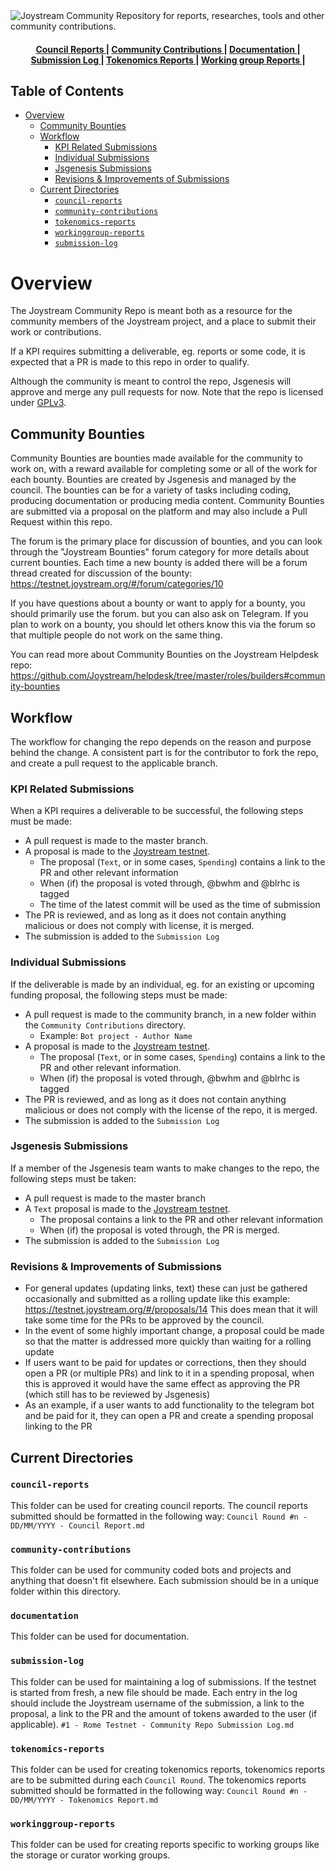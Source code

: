 <img style="align:center" src="/img/community.png" alt="Joystream Community Repository for reports, researches, tools and other community contributions." />

<div align="center">
  <h4>
    <a href="/council-reports">
    Council Reports
    </a>
	  <span> | </span>
    <a href="/community-contributions">
    Community Contributions
    </a>
	  <span> | </span>
    <a href="/documentation">
    Documentation
    </a>
	  <span> | </span>
    <a href="/submission-log">
    Submission Log
    </a>
    <span> | </span>
    <a href="/tokenomics-reports">
    Tokenomics Reports
  </a>
     <span> | </span>
    <a href="/workinggroup-reports">
    Working group Reports
  </a>
   <span> | </span>
  </h4>
</div>

Table of Contents
--

<!-- TOC START min:1 max:3 link:true asterisk:false update:true -->
- [Overview](#overview)
  - [Community Bounties](#community-bounties)
  - [Workflow](#workflow)
    - [KPI Related Submissions](#kpi-related-submissions)
    - [Individual Submissions](#individual-submissions)
    - [Jsgenesis Submissions](#jsgenesis-submissions)
    - [Revisions & Improvements of Submissions](#revisions--improvements-of-submissions)
  - [Current Directories](#current-directories)
    - [`council-reports`](#council-reports)
    - [`community-contributions`](#community-contributions)
    - [`tokenomics-reports`](#tokenomics-reports)
    - [`workinggroup-reports`](#workinggroup-reports)
    - [`submission-log`](#submission-log)
<!-- TOC END -->

# Overview

The Joystream Community Repo is meant both as a resource for the community members of the Joystream project, and a place to submit their work or contributions.

If a KPI requires submitting a deliverable, eg. reports or some code, it is expected that a PR is made to this repo in order to qualify.

Although the community is meant to control the repo, Jsgenesis will approve and merge any pull requests for now. Note that the repo is licensed under [GPLv3](/LICENSE).

## Community Bounties

Community Bounties are bounties made available for the community to work on, with a reward available for completing some or all of the work for each bounty. Bounties are created by Jsgenesis and managed by the council. The bounties can be for a variety of tasks including coding, producing documentation or producing media content. Community Bounties are submitted via a proposal on the platform and may also include a Pull Request within this repo.

The forum is the primary place for discussion of bounties, and you can look through the "Joystream Bounties" forum category for more details about current bounties. Each time a new bounty is added there will be a forum thread created for discussion of the bounty: https://testnet.joystream.org/#/forum/categories/10

If you have questions about a bounty or want to apply for a bounty, you should primarily use the forum. but you can also ask on Telegram. If you plan to work on a bounty, you should let others know this via the forum so that multiple people do not work on the same thing.

You can read more about Community Bounties on the Joystream Helpdesk repo: https://github.com/Joystream/helpdesk/tree/master/roles/builders#community-bounties

## Workflow

The workflow for changing the repo depends on the reason and purpose behind the change.
A consistent part is for the contributor to fork the repo, and create a pull request to the applicable branch.

### KPI Related Submissions
When a KPI requires a deliverable to be successful, the following steps must be made:
- A pull request is made to the master branch.
- A proposal is made to the [Joystream testnet](https://testnet.joystream.org/).
  - The proposal (`Text`, or in some cases, `Spending`) contains a link to the PR and other relevant information
  - When (if) the proposal is voted through, @bwhm and @blrhc is tagged
  - The time of the latest commit will be used as the time of submission
- The PR is reviewed, and as long as it does not contain anything malicious or does not comply with license, it is merged.
- The submission is added to the `Submission Log`

### Individual Submissions
If the deliverable is made by an individual, eg. for an existing or upcoming funding proposal, the following steps must be made:
- A pull request is made to the community branch, in a new folder within the `Community Contributions` directory.
  - Example: `Bot project - Author Name`
- A proposal is made to the [Joystream testnet](https://testnet.joystream.org/).
  - The proposal (`Text`, or in some cases, `Spending`) contains a link to the PR and other relevant information.
  - When (if) the proposal is voted through, @bwhm and @blrhc is tagged
- The PR is reviewed, and as long as it does not contain anything malicious or does not comply with the license of the repo, it is merged.
- The submission is added to the `Submission Log`

### Jsgenesis Submissions
If a member of the Jsgenesis team wants to make changes to the repo, the following steps must be taken:
- A pull request is made to the master branch
- A `Text` proposal is made to the [Joystream testnet](https://testnet.joystream.org/).
  - The proposal contains a link to the PR and other relevant information
  - When (if) the proposal is voted through, the PR is merged.
- The submission is added to the `Submission Log`

### Revisions & Improvements of Submissions
* For general updates (updating links, text) these can just be gathered occasionally and submitted as a rolling update like this example: https://testnet.joystream.org/#/proposals/14 This does mean that it will take some time for the PRs to be approved by the council.
* In the event of some highly important change, a proposal could be made so that the matter is addressed more quickly than waiting for a rolling update
* If users want to be paid for updates or corrections, then they should open a PR (or multiple PRs) and link to it in a spending proposal, when this is approved it would have the same effect as approving the PR (which still has to be reviewed by Jsgenesis)
* As an example, if a user wants to add functionality to the telegram bot and be paid for it, they can open a PR and create a spending proposal linking to the PR

## Current Directories
### `council-reports`
This folder can be used for creating council reports. The council reports submitted should be formatted in the following way:
`Council Round #n - DD/MM/YYYY - Council Report.md`
### `community-contributions`
This folder can be used for community coded bots and projects and anything that doesn't fit elsewhere. Each submission should be in a unique folder within this directory.
### `documentation`
This folder can be used for documentation.
### `submission-log`
This folder can be used for maintaining a log of submissions. If the testnet is started from fresh, a new file should be made.
Each entry in the log should include the Joystream username of the submission, a link to the proposal, a link to the PR and the amount of tokens awarded to the user (if applicable).
`#1 - Rome Testnet - Community Repo Submission Log.md`
### `tokenomics-reports`
This folder can be used for creating tokenomics reports, tokenomics reports are to be submitted during each `Council Round`. The tokenomics reports submitted should be formatted in the following way:
`Council Round #n - DD/MM/YYYY - Tokenomics Report.md`
### `workinggroup-reports`
This folder can be used for creating reports specific to working groups like the storage or curator working groups.
